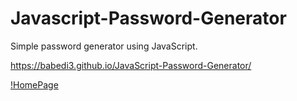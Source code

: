 # Javascript-Password-Generator

Simple password generator using JavaScript.

https://babedi3.github.io/JavaScript-Password-Generator/

[!HomePage](assets/Homepage.png)
